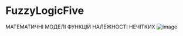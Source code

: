 # FuzzyLogicFive
МАТЕМАТИЧНІ МОДЕЛІ ФУНКЦІЙ НАЛЕЖНОСТІ НЕЧІТКИХ
![image](https://github.com/inaprel3/FuzzyLogicFive/assets/97917919/c72133aa-aebf-4309-8cba-102facc3f295)
